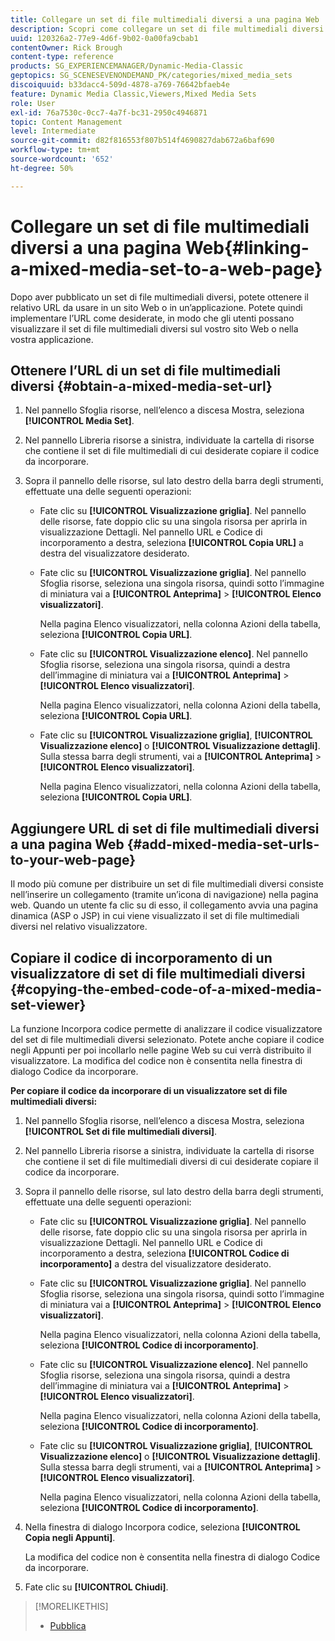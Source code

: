```yaml
---
title: Collegare un set di file multimediali diversi a una pagina Web
description: Scopri come collegare un set di file multimediali diversi a una pagina web in Adobe Dynamic Media Classic.
uuid: 120326a2-77e9-4d6f-9b02-0a00fa9cbab1
contentOwner: Rick Brough
content-type: reference
products: SG_EXPERIENCEMANAGER/Dynamic-Media-Classic
geptopics: SG_SCENESEVENONDEMAND_PK/categories/mixed_media_sets
discoiquuid: b33dacc4-509d-4878-a769-76642bfaeb4e
feature: Dynamic Media Classic,Viewers,Mixed Media Sets
role: User
exl-id: 76a7530c-0cc7-4a7f-bc31-2950c4946871
topic: Content Management
level: Intermediate
source-git-commit: d82f816553f807b514f4690827dab672a6baf690
workflow-type: tm+mt
source-wordcount: '652'
ht-degree: 50%

---
```


# Collegare un set di file multimediali diversi a una pagina Web{#linking-a-mixed-media-set-to-a-web-page}

Dopo aver pubblicato un set di file multimediali diversi, potete ottenere il relativo URL da usare in un sito Web o in un’applicazione. Potete quindi implementare l’URL come desiderate, in modo che gli utenti possano visualizzare il set di file multimediali diversi sul vostro sito Web o nella vostra applicazione.

## Ottenere l’URL di un set di file multimediali diversi {#obtain-a-mixed-media-set-url}

1. Nel pannello Sfoglia risorse, nell’elenco a discesa Mostra, seleziona **[!UICONTROL Media Set]**.
1. Nel pannello Libreria risorse a sinistra, individuate la cartella di risorse che contiene il set di file multimediali di cui desiderate copiare il codice da incorporare.
1. Sopra il pannello delle risorse, sul lato destro della barra degli strumenti, effettuate una delle seguenti operazioni:

   * Fate clic su **[!UICONTROL Visualizzazione griglia]**. Nel pannello delle risorse, fate doppio clic su una singola risorsa per aprirla in visualizzazione Dettagli. Nel pannello URL e Codice di incorporamento a destra, seleziona **[!UICONTROL Copia URL]** a destra del visualizzatore desiderato.
   * Fate clic su **[!UICONTROL Visualizzazione griglia]**. Nel pannello Sfoglia risorse, seleziona una singola risorsa, quindi sotto l’immagine di miniatura vai a **[!UICONTROL Anteprima]** > **[!UICONTROL Elenco visualizzatori]**.

     Nella pagina Elenco visualizzatori, nella colonna Azioni della tabella, seleziona **[!UICONTROL Copia URL]**.

   * Fate clic su **[!UICONTROL Visualizzazione elenco]**. Nel pannello Sfoglia risorse, seleziona una singola risorsa, quindi a destra dell’immagine di miniatura vai a **[!UICONTROL Anteprima]** > **[!UICONTROL Elenco visualizzatori]**.

     Nella pagina Elenco visualizzatori, nella colonna Azioni della tabella, seleziona **[!UICONTROL Copia URL]**.

   * Fate clic su **[!UICONTROL Visualizzazione griglia]**, **[!UICONTROL Visualizzazione elenco]** o **[!UICONTROL Visualizzazione dettagli]**. Sulla stessa barra degli strumenti, vai a **[!UICONTROL Anteprima]** > **[!UICONTROL Elenco visualizzatori]**.

     Nella pagina Elenco visualizzatori, nella colonna Azioni della tabella, seleziona **[!UICONTROL Copia URL]**.

## Aggiungere URL di set di file multimediali diversi a una pagina Web {#add-mixed-media-set-urls-to-your-web-page}

Il modo più comune per distribuire un set di file multimediali diversi consiste nell’inserire un collegamento (tramite un’icona di navigazione) nella pagina web. Quando un utente fa clic su di esso, il collegamento avvia una pagina dinamica (ASP o JSP) in cui viene visualizzato il set di file multimediali diversi nel relativo visualizzatore.

## Copiare il codice di incorporamento di un visualizzatore di set di file multimediali diversi {#copying-the-embed-code-of-a-mixed-media-set-viewer}

La funzione Incorpora codice permette di analizzare il codice visualizzatore del set di file multimediali diversi selezionato. Potete anche copiare il codice negli Appunti per poi incollarlo nelle pagine Web su cui verrà distribuito il visualizzatore. La modifica del codice non è consentita nella finestra di dialogo Codice da incorporare.

**Per copiare il codice da incorporare di un visualizzatore set di file multimediali diversi:**

1. Nel pannello Sfoglia risorse, nell’elenco a discesa Mostra, seleziona **[!UICONTROL Set di file multimediali diversi]**.
1. Nel pannello Libreria risorse a sinistra, individuate la cartella di risorse che contiene il set di file multimediali diversi di cui desiderate copiare il codice da incorporare.
1. Sopra il pannello delle risorse, sul lato destro della barra degli strumenti, effettuate una delle seguenti operazioni:

   * Fate clic su **[!UICONTROL Visualizzazione griglia]**. Nel pannello delle risorse, fate doppio clic su una singola risorsa per aprirla in visualizzazione Dettagli. Nel pannello URL e Codice di incorporamento a destra, seleziona **[!UICONTROL Codice di incorporamento]** a destra del visualizzatore desiderato.
   * Fate clic su **[!UICONTROL Visualizzazione griglia]**. Nel pannello Sfoglia risorse, seleziona una singola risorsa, quindi sotto l’immagine di miniatura vai a **[!UICONTROL Anteprima]** > **[!UICONTROL Elenco visualizzatori]**.

     Nella pagina Elenco visualizzatori, nella colonna Azioni della tabella, seleziona **[!UICONTROL Codice di incorporamento]**.

   * Fate clic su **[!UICONTROL Visualizzazione elenco]**. Nel pannello Sfoglia risorse, seleziona una singola risorsa, quindi a destra dell’immagine di miniatura vai a **[!UICONTROL Anteprima]** > **[!UICONTROL Elenco visualizzatori]**.

     Nella pagina Elenco visualizzatori, nella colonna Azioni della tabella, seleziona **[!UICONTROL Codice di incorporamento]**.

   * Fate clic su **[!UICONTROL Visualizzazione griglia]**, **[!UICONTROL Visualizzazione elenco]** o **[!UICONTROL Visualizzazione dettagli]**. Sulla stessa barra degli strumenti, vai a **[!UICONTROL Anteprima]** > **[!UICONTROL Elenco visualizzatori]**.

     Nella pagina Elenco visualizzatori, nella colonna Azioni della tabella, seleziona **[!UICONTROL Codice di incorporamento]**.

1. Nella finestra di dialogo Incorpora codice, seleziona **[!UICONTROL Copia negli Appunti]**.

   La modifica del codice non è consentita nella finestra di dialogo Codice da incorporare.

1. Fate clic su **[!UICONTROL Chiudi]**.

>[!MORELIKETHIS]
>
>* [Pubblica](publishing-files.md#publishing_files)
